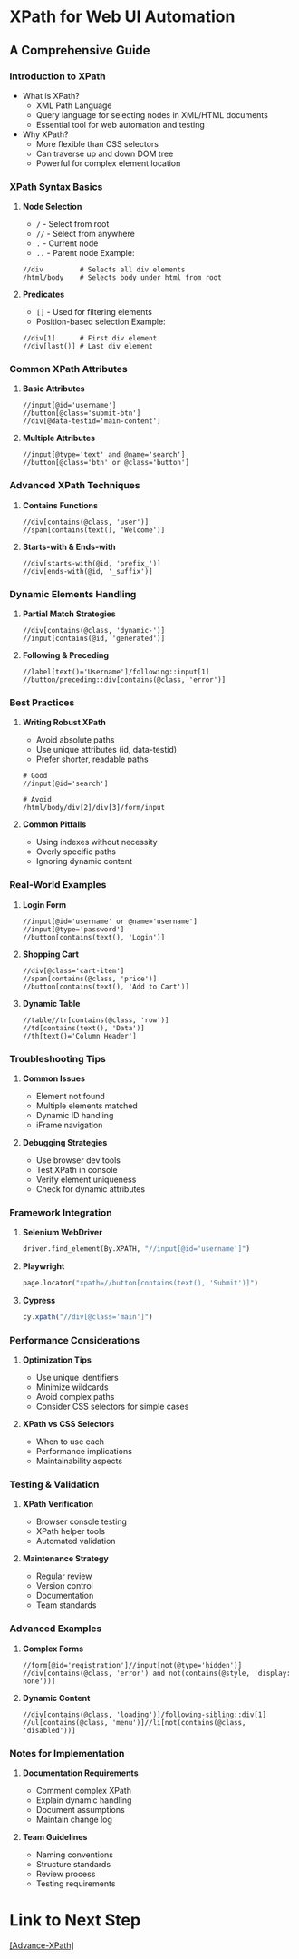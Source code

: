 # XPath for Web UI Automation
## A Comprehensive Guide

### Introduction to XPath
- What is XPath?
  - XML Path Language
  - Query language for selecting nodes in XML/HTML documents
  - Essential tool for web automation and testing
- Why XPath?
  - More flexible than CSS selectors
  - Can traverse up and down DOM tree
  - Powerful for complex element location

### XPath Syntax Basics
1. **Node Selection**
   - `/` - Select from root
   - `//` - Select from anywhere
   - `.` - Current node
   - `..` - Parent node
   Example:
   ```xpath
   //div         # Selects all div elements
   /html/body    # Selects body under html from root
   ```

2. **Predicates**
   - `[]` - Used for filtering elements
   - Position-based selection
   Example:
   ```xpath
   //div[1]      # First div element
   //div[last()] # Last div element
   ```

### Common XPath Attributes
1. **Basic Attributes**
   ```xpath
   //input[@id='username']
   //button[@class='submit-btn']
   //div[@data-testid='main-content']
   ```

2. **Multiple Attributes**
   ```xpath
   //input[@type='text' and @name='search']
   //button[@class='btn' or @class='button']
   ```

### Advanced XPath Techniques
1. **Contains Functions**
   ```xpath
   //div[contains(@class, 'user')]
   //span[contains(text(), 'Welcome')]
   ```

2. **Starts-with & Ends-with**
   ```xpath
   //div[starts-with(@id, 'prefix_')]
   //div[ends-with(@id, '_suffix')]
   ```

### Dynamic Elements Handling
1. **Partial Match Strategies**
   ```xpath
   //div[contains(@class, 'dynamic-')]
   //input[contains(@id, 'generated')]
   ```

2. **Following & Preceding**
   ```xpath
   //label[text()='Username']/following::input[1]
   //button/preceding::div[contains(@class, 'error')]
   ```

### Best Practices
1. **Writing Robust XPath**
   - Avoid absolute paths
   - Use unique attributes (id, data-testid)
   - Prefer shorter, readable paths
   ```xpath
   # Good
   //input[@id='search']
   
   # Avoid
   /html/body/div[2]/div[3]/form/input
   ```

2. **Common Pitfalls**
   - Using indexes without necessity
   - Overly specific paths
   - Ignoring dynamic content

### Real-World Examples
1. **Login Form**
   ```xpath
   //input[@id='username' or @name='username']
   //input[@type='password']
   //button[contains(text(), 'Login')]
   ```

2. **Shopping Cart**
   ```xpath
   //div[@class='cart-item']
   //span[contains(@class, 'price')]
   //button[contains(text(), 'Add to Cart')]
   ```

3. **Dynamic Table**
   ```xpath
   //table//tr[contains(@class, 'row')]
   //td[contains(text(), 'Data')]
   //th[text()='Column Header']
   ```

### Troubleshooting Tips
1. **Common Issues**
   - Element not found
   - Multiple elements matched
   - Dynamic ID handling
   - iFrame navigation

2. **Debugging Strategies**
   - Use browser dev tools
   - Test XPath in console
   - Verify element uniqueness
   - Check for dynamic attributes

### Framework Integration
1. **Selenium WebDriver**
   ```python
   driver.find_element(By.XPATH, "//input[@id='username']")
   ```

2. **Playwright**
   ```python
   page.locator("xpath=//button[contains(text(), 'Submit')]")
   ```

3. **Cypress**
   ```javascript
   cy.xpath("//div[@class='main']")
   ```

### Performance Considerations
1. **Optimization Tips**
   - Use unique identifiers
   - Minimize wildcards
   - Avoid complex paths
   - Consider CSS selectors for simple cases

2. **XPath vs CSS Selectors**
   - When to use each
   - Performance implications
   - Maintainability aspects

### Testing & Validation
1. **XPath Verification**
   - Browser console testing
   - XPath helper tools
   - Automated validation

2. **Maintenance Strategy**
   - Regular review
   - Version control
   - Documentation
   - Team standards

### Advanced Examples
1. **Complex Forms**
   ```xpath
   //form[@id='registration']//input[not(@type='hidden')]
   //div[contains(@class, 'error') and not(contains(@style, 'display: none'))]
   ```

2. **Dynamic Content**
   ```xpath
   //div[contains(@class, 'loading')]/following-sibling::div[1]
   //ul[contains(@class, 'menu')]//li[not(contains(@class, 'disabled'))]
   ```

### Notes for Implementation
1. **Documentation Requirements**
   - Comment complex XPath
   - Explain dynamic handling
   - Document assumptions
   - Maintain change log

2. **Team Guidelines**
   - Naming conventions
   - Structure standards
   - Review process
   - Testing requirements
# Link to Next Step
[[Advance-XPath]
](xpath-advance.md)

